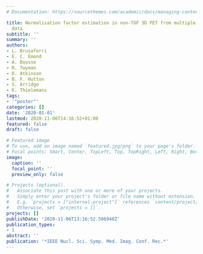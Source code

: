 ```yaml
---
# Documentation: https://sourcethemes.com/academic/docs/managing-content/

title: Normalisation factor estimation in non-TOF 3D PET from multiple-energy window
  data
subtitle: ''
summary: ''
authors:
- L. Brusaferri
- E. C. Émond
- A. Bousse
- R. Twyman
- D. Atkinson
- B. F. Hutton
- S. Arridge
- K. Thielemans
tags:
- '"poster"'
categories: []
date: '2020-01-01'
lastmod: 2020-11-06T14:16:52+01:00
featured: false
draft: false

# Featured image
# To use, add an image named `featured.jpg/png` to your page's folder.
# Focal points: Smart, Center, TopLeft, Top, TopRight, Left, Right, BottomLeft, Bottom, BottomRight.
image:
  caption: ''
  focal_point: ''
  preview_only: false

# Projects (optional).
#   Associate this post with one or more of your projects.
#   Simply enter your project's folder or file name without extension.
#   E.g. `projects = ["internal-project"]` references `content/project/deep-learning/index.md`.
#   Otherwise, set `projects = []`.
projects: []
publishDate: '2020-11-06T13:16:52.506940Z'
publication_types:
- 1
abstract: ''
publication: '*IEEE Nucl. Sci. Symp. Med. Imag. Conf. Rec.*'
---
```

